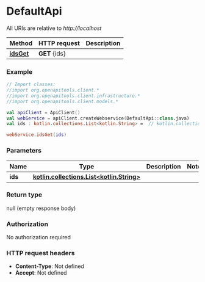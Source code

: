 # DefaultApi

All URIs are relative to *http://localhost*

Method | HTTP request | Description
------------- | ------------- | -------------
[**idsGet**](DefaultApi.md#idsGet) | **GET** {ids} | 





### Example
```kotlin
// Import classes:
//import org.openapitools.client.*
//import org.openapitools.client.infrastructure.*
//import org.openapitools.client.models.*

val apiClient = ApiClient()
val webService = apiClient.createWebservice(DefaultApi::class.java)
val ids : kotlin.collections.List<kotlin.String> =  // kotlin.collections.List<kotlin.String> | 

webService.idsGet(ids)
```

### Parameters

Name | Type | Description  | Notes
------------- | ------------- | ------------- | -------------
 **ids** | [**kotlin.collections.List&lt;kotlin.String&gt;**](kotlin.String.md)|  |

### Return type

null (empty response body)

### Authorization

No authorization required

### HTTP request headers

 - **Content-Type**: Not defined
 - **Accept**: Not defined

